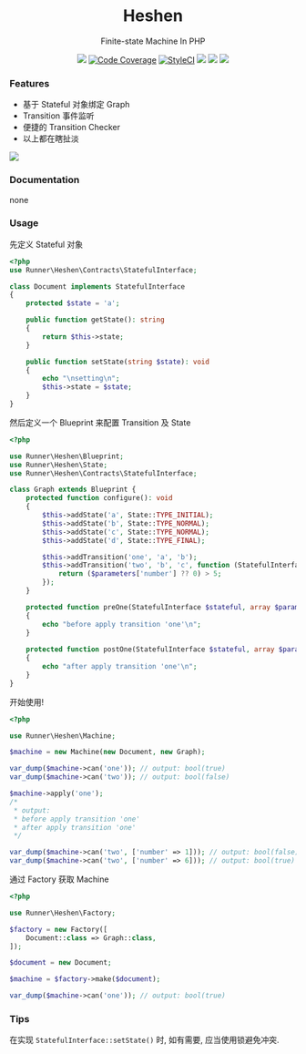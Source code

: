 <h1 align="center">Heshen</h1>

<p align="center">Finite-state Machine In PHP</p>

<p align="center">
<a href="https://travis-ci.org/RunnerLee/heshen"><img src="https://travis-ci.org/RunnerLee/heshen.svg?branch=master" /></a>
<a href="https://scrutinizer-ci.com/g/RunnerLee/heshen/?branch=master"><img src="https://scrutinizer-ci.com/g/RunnerLee/heshen/badges/coverage.png?b=master" alt="Code Coverage"></a>
<a href="https://styleci.io/repos/120995512"><img src="https://styleci.io/repos/120995512/shield?branch=master" alt="StyleCI"></a>
<a href="https://github.com/RunnerLee/heshen"><img src="https://poser.pugx.org/runner/heshen/v/stable" /></a>
<a href="http://www.php.net/"><img src="https://img.shields.io/badge/php-%3E%3D5.6-8892BF.svg" /></a>
<a href="https://github.com/RunnerLee/heshen"><img src="https://poser.pugx.org/runner/heshen/license" /></a>
</p>

### Features
- 基于 Stateful 对象绑定 Graph
- Transition 事件监听
- 便捷的 Transition Checker
- 以上都在瞎扯淡

![](http://oupjptv0d.bkt.gdipper.com//heshen/fsm.png)

### Documentation

none

### Usage

先定义 Stateful 对象

```php
<?php
use Runner\Heshen\Contracts\StatefulInterface;

class Document implements StatefulInterface
{
    protected $state = 'a';

    public function getState(): string
    {
        return $this->state;
    }

    public function setState(string $state): void
    {
        echo "\nsetting\n";
        $this->state = $state;
    }
}

```

然后定义一个 Blueprint 来配置 Transition 及 State
```php
<?php

use Runner\Heshen\Blueprint;
use Runner\Heshen\State;
use Runner\Heshen\Contracts\StatefulInterface;

class Graph extends Blueprint {
    protected function configure(): void
    {
        $this->addState('a', State::TYPE_INITIAL);
        $this->addState('b', State::TYPE_NORMAL);
        $this->addState('c', State::TYPE_NORMAL);
        $this->addState('d', State::TYPE_FINAL);

        $this->addTransition('one', 'a', 'b');
        $this->addTransition('two', 'b', 'c', function (StatefulInterface $stateful, array $parameters) {
            return ($parameters['number'] ?? 0) > 5;
        });
    }

    protected function preOne(StatefulInterface $stateful, array $parameters = [])
    {
        echo "before apply transition 'one'\n";
    }
    
    protected function postOne(StatefulInterface $stateful, array $parameters = [])
    {
        echo "after apply transition 'one'\n";
    }
}
```

开始使用!
```php
<?php

use Runner\Heshen\Machine;

$machine = new Machine(new Document, new Graph);

var_dump($machine->can('one')); // output: bool(true)
var_dump($machine->can('two')); // output: bool(false)

$machine->apply('one');
/*
 * output:
 * before apply transition 'one'
 * after apply transition 'one'
 */

var_dump($machine->can('two', ['number' => 1])); // output: bool(false)
var_dump($machine->can('two', ['number' => 6])); // output: bool(true)

```

通过 Factory 获取 Machine
```php
<?php

use Runner\Heshen\Factory;

$factory = new Factory([
    Document::class => Graph::class,
]);

$document = new Document;

$machine = $factory->make($document);

var_dump($machine->can('one')); // output: bool(true)
```

### Tips
在实现 `StatefulInterface::setState()` 时, 如有需要, 应当使用锁避免冲突.